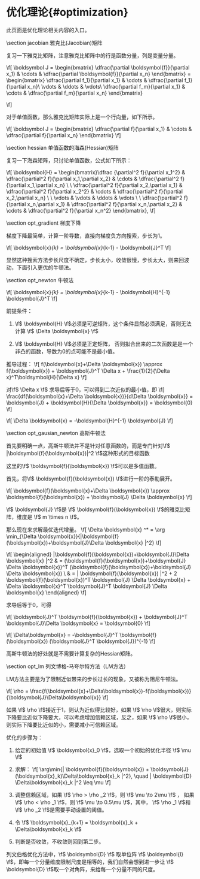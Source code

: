 优化理论{#optimization}
===========================

此页面是优化理论相关内容的入口。

\section jacobian 雅克比(Jacobian)矩阵

复习一下雅克比矩阵，注意雅克比矩阵中的行是函数分量，列是变量分量。

\f[
\boldsymbol J = \begin{bmatrix}
    \dfrac{\partial \boldsymbol{f}}{\partial x_1} & \cdots & \dfrac{\partial \boldsymbol{f}}{\partial x_n} \end{bmatrix}
= \begin{bmatrix}
    \dfrac{\partial f_1}{\partial x_1} & \cdots & \dfrac{\partial f_1}{\partial x_n}\\
    \vdots & \ddots & \vdots\\
    \dfrac{\partial f_m}{\partial x_1} & \cdots & \dfrac{\partial f_m}{\partial x_n} \end{bmatrix}

\f]

对于单值函数，那么雅克比矩阵实际上是一个行向量，如下所示。

\f[
\boldsymbol J = \begin{bmatrix}
    \dfrac{\partial f}{\partial x_1} & \cdots & \dfrac{\partial f}{\partial x_n} \end{bmatrix}
\f]

\section hessian 单值函数的海森(Hessian)矩阵

复习一下海森矩阵，只讨论单值函数，公式如下所示：

\f[
\boldsymbol{H} = \begin{bmatrix}\dfrac {\partial^2 f}{\partial x_1^2} & \dfrac{\partial^2 f}{\partial x_1\,\partial x_2} & \cdots & \dfrac{\partial^2 f}{\partial x_1\,\partial x_n} \\  \\
\dfrac{\partial^2 f}{\partial x_2\,\partial x_1} & \dfrac{\partial^2 f}{\partial x_2^2} & \cdots & \dfrac{\partial^2 f}{\partial x_2\,\partial x_n} \\  \\
\vdots & \vdots & \ddots & \vdots \\  \\
\dfrac{\partial^2 f}{\partial x_n\,\partial x_1} & \dfrac{\partial^2 f}{\partial x_n\,\partial x_2} & \cdots & \dfrac{\partial^2 f}{\partial x_n^2}
\end{bmatrix}\,
\f]

\section opt_gradient 梯度下降

梯度下降最简单，计算一阶导数，直接向梯度负方向搜索，步长为1。

\f[
    \boldsymbol{x}_{k} =  \boldsymbol{x}_{k-1} - \boldsymbol{J}^T
\f]

显然这种搜索方法步长尺度不确定，步长太小，收敛很慢，步长太大，则来回波动，下面引入更优的牛顿法。

\section opt_newton 牛顿法

\f[
    \boldsymbol{x}_{k} =  \boldsymbol{x}_{k-1} - \boldsymbol{H}^{-1} \boldsymbol{J}^T 
\f]

前提条件：

1. \f$ \boldsymbol{H} \f$必须是可逆矩阵，这个条件显然必须满足，否则无法计算 \f$ \Delta \boldsymbol{x} \f$

2. \f$ \boldsymbol{H} \f$必须是正定矩阵， 否则拟合出来的二次函数是是一个非凸的函数，导数为0的点可能不是最小值。

推导过程：
\f[
    f(\boldsymbol{x}+\Delta \boldsymbol{x}) \approx f(\boldsymbol{x}) + \boldsymbol{J}^T \Delta x + \frac{1}{2}{\Delta x}^T\boldsymbol{H}{\Delta x}
\f]

对\f$ \Delta x \f$ 求导后等于0，可以得到二次近似的最小值，即
\f[
    \frac{df(\boldsymbol{x}+\Delta \boldsymbol{x})}{d\Delta \boldsymbol{x}} = \boldsymbol{J} + \boldsymbol{H}{\Delta \boldsymbol{x}} = \boldsymbol{0}
\f]


\f[
    \Delta \boldsymbol{x} = -\boldsymbol{H}^{-1} \boldsymbol{J}
\f]

\section opt_gausian_newton 高斯牛顿法

首先要明确一点，高斯牛顿法并不是针对任意函数的，而是专门针对\f$ \|\boldsymbol{f}(\boldsymbol{x})\|^2 \f$这种形式的目标函数

这里的\f$ \boldsymbol{f}(\boldsymbol{x}) \f$可以是多值函数。

首先，将\f$ \boldsymbol{f}(\boldsymbol{x}) \f$进行一阶的泰勒展开。

\f[
    \boldsymbol{f}(\boldsymbol{x}+\Delta \boldsymbol{x}) \approx \boldsymbol{f}(\boldsymbol{x}) + \boldsymbol{J} \Delta \boldsymbol{x}
\f]

\f$ \boldsymbol{J} \f$是 \f$ \boldsymbol{f}(\boldsymbol{x}) \f$的雅克比矩阵，维度是 \f$ m \times n \f$。

那么现在来求解最优迭代增量。
\f[
    \Delta \boldsymbol{x} ^* = \arg \min_{\Delta \boldsymbol{x}}{\|\boldsymbol{f}(\boldsymbol{x})+\boldsymbol{J}\Delta \boldsymbol{x} \|^2}
\f]

\f[
    \begin{aligned}
    \|\boldsymbol{f}(\boldsymbol{x})+\boldsymbol{J}\Delta \boldsymbol{x} \|^2
    & = (\boldsymbol{f}(\boldsymbol{x})+\boldsymbol{J} \Delta \boldsymbol{x})^T (\boldsymbol{f}(\boldsymbol{x})+\boldsymbol{J} \Delta \boldsymbol{x}) \\
    & = \| \boldsymbol{f}(\boldsymbol{x}) \|^2 + 2 \boldsymbol{f}(\boldsymbol{x})^T \boldsymbol{J} \Delta \boldsymbol{x} + \Delta \boldsymbol{x}^T \boldsymbol{J}^T \boldsymbol{J} \Delta \boldsymbol{x}
    \end{aligned}
\f]

求导后等于0，可得

\f[
    \boldsymbol{J}^T \boldsymbol{f}(\boldsymbol{x}) + \boldsymbol{J}^T \boldsymbol{J}\Delta \boldsymbol{x} = \boldsymbol{0}
\f]

\f[
    \Delta\boldsymbol{x} = -\boldsymbol{J}^T \boldsymbol{f}(\boldsymbol{x}) (\boldsymbol{J}^T \boldsymbol{J})^{-1}
\f]

高斯牛顿法的好处就是不需要计算复杂的Hessian矩阵。

\section opt_lm 列文博格-马夸尔特方法（LM方法）

LM方法主要是为了限制近似带来的步长过长的现象，又被称为阻尼牛顿法。

\f[
    \rho = \frac{f(\boldsymbol{x}+\Delta\boldsymbol{x})-f(\boldsymbol{x})}{\boldsymbol{J}\Delta\boldsymbol{x}}
\f]

如果 \f$ \rho \f$接近于1，则认为近似得比较好，如果 \f$ \rho \f$很大，则实际下降要比近似下降要大，可以考虑增加信赖区域，反之，如果 \f$ \rho \f$很小，则实际下降要比近似的小，需要减小可信赖区域。

优化的步骤为：

1. 给定的初始值 \f$ \boldsymbol{x}_0 \f$，选取一个初始的优化半径 \f$ \mu \f$

2. 求解：
\f[
    \arg\min{\| \boldsymbol{f}(\boldsymbol{x}) + \boldsymbol{J}(\boldsymbol{x}_k)\Delta\boldsymbol{x}_k \|^2}, \quad \| \boldsymbol{D} \Delta\boldsymbol{x}_k \|^2 \leq \mu
\f]

3. 调整信赖区域，如果 \f$ \rho > \rho _2 \f$，则 \f$ \mu \to 2\mu \f$ ， 如果 \f$ \rho < \rho _1 \f$，则 \f$ \mu \to 0.5\mu \f$，其中， \f$ \rho _1 \f$和 \f$ \rho _2 \f$是需要手动设置的阈值。

4. 令 \f$ \boldsymbol{x}_{k+1} = \boldsymbol{x}_k + \Delta\boldsymbol{x}_k \f$

5. 判断是否收敛，不收敛则回到第二步。

列文伯格优化方法中，\f$ \boldsymbol{D} \f$ 取单位阵 \f$ \boldsymbol{I} \f$，即每一个分量维度限制尺度是相等的，我们自然会想到进一步让 \f$ \boldsymbol{D} \f$取一个对角阵，来给每一个分量不同的尺度。

